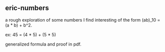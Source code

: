 ## eric-numbers
a rough exploration of some numbers I find interesting of the form (ab)_10 = (a * b) + b^2.

ex: 45 = (4 * 5) + (5 * 5)

generalized formula and proof in pdf.
